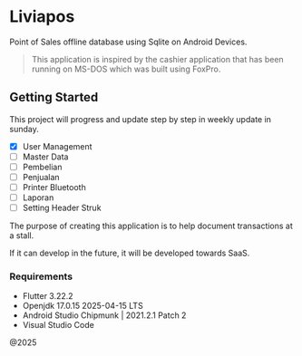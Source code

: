# Liviapos

Point of Sales offline database using Sqlite on Android Devices.

> This application is inspired by the cashier application that has been
> running on MS-DOS which was built using FoxPro.

## Getting Started

This project will progress and update step by step in weekly update in sunday.

- [x] User Management
- [ ] Master Data
- [ ] Pembelian
- [ ] Penjualan
- [ ] Printer Bluetooth
- [ ] Laporan
- [ ] Setting Header Struk

The purpose of creating this application is to help document transactions at a stall.

If it can develop in the future, it will be developed towards SaaS.

### Requirements

- Flutter 3.22.2
- Openjdk 17.0.15 2025-04-15 LTS
- Android Studio Chipmunk | 2021.2.1 Patch 2
- Visual Studio Code

@2025
